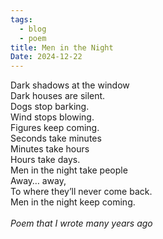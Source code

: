 ```yaml
---
tags:
  - blog
  - poem
title: Men in the Night
Date: 2024-12-22
---
```

Dark shadows at the window<br/>
Dark houses are silent.<br/>
Dogs stop barking.<br/>
Wind stops blowing.<br/>
Figures keep coming.<br/>
Seconds take minutes<br/>
Minutes take hours<br/>
Hours take days.<br/>
Men in the night take people<br/>
Away… away,<br/>
To where they’ll never come back.<br/>
Men in the night keep coming.<br/>
<br/>
*Poem that I wrote many years ago*

